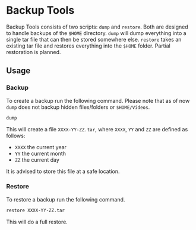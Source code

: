 # Backup Tools
Backup Tools consists of two scripts: `dump` and `restore`.
Both are designed to handle backups of the `$HOME` directory.
`dump` will dump everything into a single tar file that can
then be stored somewhere else. `restore` takes an existing
tar file and restores everything into the `$HOME` folder.
Partial restoration is planned.

## Usage

### Backup
To create a backup run the following command. Please note
that as of now `dump` does not backup hidden files/folders or `$HOME/Videos`.
```sh
dump
```
This will create a file `XXXX-YY-ZZ.tar`, where `XXXX`, `YY`
and `ZZ` are defined as follows:
- `XXXX` the current year
- `YY` the current month
- `ZZ` the current day

It is advised to store this file at a safe location.

### Restore
To restore a backup run the following command.
```sh
restore XXXX-YY-ZZ.tar
```
This will do a full restore.
